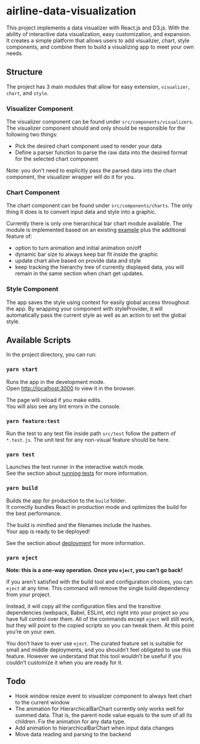 # airline-data-visualization

This project implements a data visualizer with React.js and D3.js. With the ability of interactive data visualization, easy customization, and expansion. It creates a simple platform that allows users to add visualizer, chart, style components, and combine them to build a visualizing app to meet your own needs.

## Structure

The project has 3 main modules that allow for easy extension, `visualizer`, `chart`, and `style`.

### Visualizer Component

The visualizer component can be found under `src/components/visualizers`. The visualizer component should and only should be responsible for the following two things:

- Pick the desired chart component used to render your data
- Define a parser function to parse the raw data into the desired format for the selected chart component

Note: you don't need to explicitly pass the parsed data into the chart component, the visualizer wrapper will do it for you.

### Chart Component

The chart component can be found under `src/components/charts`. The only thing it does is to convert input data and style into a graphic.

Currently there is only one hierarchical bar chart module available. The module is implemented based on an existing [example](https://observablehq.com/@d3/hierarchical-bar-chart) plus the additional feature of:

- option to turn animation and initial animation on/off
- dynamic bar size to always keep bar fit inside the graphic
- update chart alive based on provide data and style
- keep tracking the hierarchy tree of currently displayed data, you will remain in the same section when chart get updates.

### Style Component

The app saves the style using context for easily global access throughout the app. By wrapping your component with styleProvider, it will automatically pass the current style as well as an action to set the global style.

## Available Scripts

In the project directory, you can run:

### `yarn start`

Runs the app in the development mode.<br />
Open [http://localhost:3000](http://localhost:3000) to view it in the browser.

The page will reload if you make edits.<br />
You will also see any lint errors in the console.

### `yarn feature:test`

Run the test to any test file inside path `src/test` follow the pattern of `*.test.js`. The unit test for any non-visual feature should be here.

### `yarn test`

Launches the test runner in the interactive watch mode.<br />
See the section about [running tests](https://facebook.github.io/create-react-app/docs/running-tests) for more information.

### `yarn build`

Builds the app for production to the `build` folder.<br />
It correctly bundles React in production mode and optimizes the build for the best performance.

The build is minified and the filenames include the hashes.<br />
Your app is ready to be deployed!

See the section about [deployment](https://facebook.github.io/create-react-app/docs/deployment) for more information.

### `yarn eject`

**Note: this is a one-way operation. Once you `eject`, you can’t go back!**

If you aren’t satisfied with the build tool and configuration choices, you can `eject` at any time. This command will remove the single build dependency from your project.

Instead, it will copy all the configuration files and the transitive dependencies (webpack, Babel, ESLint, etc) right into your project so you have full control over them. All of the commands except `eject` will still work, but they will point to the copied scripts so you can tweak them. At this point you’re on your own.

You don’t have to ever use `eject`. The curated feature set is suitable for small and middle deployments, and you shouldn’t feel obligated to use this feature. However we understand that this tool wouldn’t be useful if you couldn’t customize it when you are ready for it.

## Todo

- Hook window resize event to visualizer component to always feet chart to the current window
- The animation for HierarchicalBarChart currently only works well for summed data. That is, the parent node value equals to the sum of all its children. Fix the animation for any data type.
- Add animation to hierarchicalBarChart when input data changes
- Move data reading and parsing to the backend
